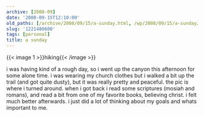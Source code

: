 ```yaml
---
archive: [2008-09]
date: '2008-09-15T12:10:00'
old_paths: [/archive/2008/09/15/a-sunday.html, /wp/2008/09/15/a-sunday/, /2008/09/15/a-sunday/, /blog/232]
slug: '1221480600'
tags: [personal]
title: a sunday
---
```


{{< image 1 >}}hiking{{< /image >}}

i was having kind of a rough day, so i went up the canyon this afternoon
for some alone time. i was wearing my church clothes but i walked a bit up
the trail (and got quite dusty), but it was really pretty and peaceful.
the pic is where i turned around. when i got back i read some scriptures
(mosiah and romans), and read a bit from one of my favorite books,
believing christ. i felt much better afterwards. i just did a lot of
thinking about my goals and whats important to me.

